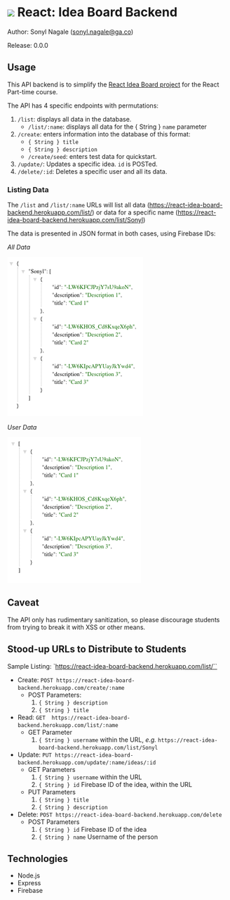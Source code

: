 # ![](https://ga-dash.s3.amazonaws.com/production/assets/logo-9f88ae6c9c3871690e33280fcf557f33.png) React: Idea Board Backend

Author: Sonyl Nagale (sonyl.nagale@ga.co)

Release: 0.0.0

## Usage

This API backend is to simplify the [React Idea Board project](https://git.generalassemb.ly/react-development/idea-board) for the React Part-time course.

The API has 4 specific endpoints with permutations:

  1. `/list`: displays all data in the database.
      * `/list/:name`: displays all data for the { String } `name` parameter
  1. `/create`: enters information into the database of this format:
      * `{ String } title`
      * `{ String } description`
      * `/create/seed`: enters test data for quickstart.
  1. `/update/`: Updates a specific idea. `id` is POSTed.
  1. `/delete/:id`: Deletes a specific user and all its data.

### Listing Data

The `/list` and `/list/:name` URLs will list all data (https://react-idea-board-backend.herokuapp.com/list/) or data for a specific name (https://react-idea-board-backend.herokuapp.com/list/Sonyl)

The data is presented in JSON format in both cases, using Firebase IDs:

_All Data_


![List All Data](./images/list.png)

_User Data_


![List User Data](./images/user.png)

## Caveat

The API only has rudimentary sanitization, so please discourage students from trying to break it with XSS or other means.

## Stood-up URLs to Distribute to Students

Sample Listing:  `https://react-idea-board-backend.herokuapp.com/list/``

* Create: `POST https://react-idea-board-backend.herokuapp.com/create/:name`
    * POST Parameters:
        1. `{ String } description`
        1. `{ String } title`
* Read: `GET  https://react-idea-board-backend.herokuapp.com/list/:name`
    * GET Parameter
        1. `{ String } username` within the URL, _e.g._ `https://react-idea-board-backend.herokuapp.com/list/Sonyl`
* Update: `PUT https://react-idea-board-backend.herokuapp.com/update/:name/ideas/:id`
    *  GET Parameters
        1. `{ String } username` within the URL
        1. `{ String } id` Firebase ID of the idea, within the URL
    * PUT Parameters
        1. `{ String } title`
        1. `{ String } description`
* Delete: `POST https://react-idea-board-backend.herokuapp.com/delete`
    *  POST Parameters
        1. `{ String } id` Firebase ID of the idea
        1. `{ String } name` Username of the person

## Technologies

* Node.js
* Express
* Firebase
